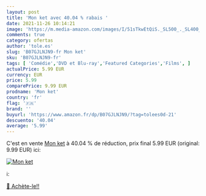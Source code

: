 ```yaml
---
layout: post
title: 'Mon ket avec 40.04 % rabais '
date: 2021-11-26 10:14:21
image: 'https://m.media-amazon.com/images/I/51sTkwEtQiS._SL500_._SL400_.jpg'
comments: true
category: ofertas
author: 'tole.es'
slug: 'B07GJLNJN9-fr Mon ket'
sku: 'B07GJLNJN9-fr'
tags: [ 'Comédie','DVD et Blu-ray','Featured Categories','Films', ]
actualPrice: 5.99 EUR
currency: EUR
price: 5.99
comparePrice: 9.99 EUR
prodname: 'Mon ket'
country: 'fr'
flag: '🇫🇷'
brand: ''
buyurl: 'https://www.amazon.fr/dp/B07GJLNJN9/?tag=tolees0d-21'
descuento: '40.04'
average: '5.99'
---
```


C'est en vente [Mon ket](https://www.amazon.fr/dp/B07GJLNJN9/?tag=tolees0d-21)  à  40.04 % de réduction, prix final  5.99 EUR (original: 9.99 EUR) ici:

[![Mon ket](https://m.media-amazon.com/images/I/51sTkwEtQiS._SL500_._SL400_.jpg)](https://www.amazon.fr/dp/B07GJLNJN9/?tag=tolees0d-21)

ℹ️:


[🛒 Achète-le!!](https://www.amazon.fr/dp/B07GJLNJN9/?tag=tolees0d-21)
